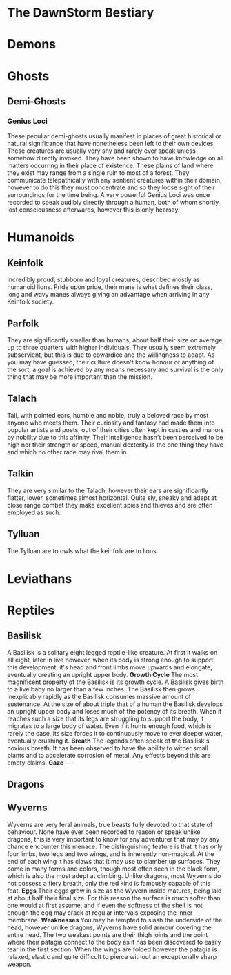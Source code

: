 # The DawnStorm Bestiary

# Demons




# Ghosts
## Demi-Ghosts
### Genius Loci
These peculiar demi-ghosts usually manifest in places of great historical or natural significance that have nonetheless been left to their own devices.
These creatures are usually very shy and rarely ever speak unless somehow directly invoked.
They have been shown to have knowledge on all matters occurring in their place of existence.
These plains of land where they exist may range from a single ruin to most of a forest.
They communicate telepathically with any sentient creatures within their domain, however to do this they must concentrate and so they loose sight of their surroundings for the time being.
A very powerful Genius Loci was once recorded to speak audibly directly through a human, both of whom shortly lost consciousness afterwards, however this is only hearsay.
			
# Humanoids
## Keinfolk
Incredibly proud, stubborn and loyal creatures, described mostly as humanoid lions.
Pride upon pride, their mane is what defines their class, long and wavy manes always giving an advantage when arriving in any Keinfolk society.

## Parfolk
They are significantly smaller than humans, about half their size on average, up to three quarters with higher individuals.
They usually seem extremely subservient, but this is due to cowardice and the willingness to adapt.
As you may have guessed, their culture doesn't know honour or anything of the sort, a goal is achieved by any means necessary and survival is the only thing that may be more important than the mission.

## Talach
Tall, with pointed ears, humble and noble, truly a beloved race by most anyone who meets them.
Their curiosity and fantasy had made them into popular artists and poets, out of their cities often kept in castles and manors by nobility due to this affinity.
Their intelligence hasn't been perceived to be high nor their strength or speed, manual dexterity is the one thing they have and which no other race may rival them in.
		
## Talkin
They are very similar to the Talach, however their ears are significantly flatter, lower, sometimes almost horizontal.
Quite sly, sneaky and adept at close range combat they make excellent spies and thieves and are often employed as such.

## Tylluan
The Tylluan  are to owls what the keinfolk are to lions.

# Leviathans

# Reptiles
## Basilisk
A Basilisk is a solitary eight legged reptile-like creature.
At first it walks on all eight, later in live however, when its body is strong enough to support this development, it's head and front limbs move upwards and elongate, eventually creating an upright upper body.
**Growth Cycle** The most magnificent property of the Basilisk is its growth cycle.
A Basilisk gives birth to a live baby no larger than a few inches.
The Basilisk then grows inexplicably rapidly as the Basilisk consumes massive amount of sustenance.
At the size of about triple that of a human the Basilisk develops an upright upper body and loses much of the potency of its breath.
When it reaches such a size that its legs are struggling to support the body, it migrates to a large body of water.
Even if it hunts enough food, which is rarely the case, its size forces it to continuously move to ever deeper water, eventually crushing it.
**Breath** The legends often speak of the Basilisk's noxious breath.
It has been observed to have the ability to wither small plants and to accelerate corrosion of metal.
Any effects beyond this are empty claims.
**Gaze** ---

## Dragons

## Wyverns
Wyverns are very feral animals, true beasts fully devoted to that state of behaviour.
None have ever been recorded to reason or speak unlike dragons, this is very important to know for any adventurer that may by any chance encounter this menace.
The distinguishing feature is that it has only four limbs, two legs and two wings, and is inherently non-magical.
At the end of each wing it has claws that it may use to clamber up surfaces.
They come in many forms and colors, though most often seen in the black form, which is also the most adept at climbing.
Unlike dragons, most Wyverns do not possess a fiery breath, only the red kind is famously capable of this feat.
**Eggs** Their eggs grow in size as the Wyvern inside matures, being laid at about half their final size.
For this reason the surface is much softer than one would at first assume, and if even the softness of the shell is not enough the egg may crack at regular intervals exposing the inner membrane.
**Weaknesses** You may be tempted to slash the underside of the head, however unlike dragons, Wyverns have solid armour covering the entire head.
The two weakest points are their thigh joints and the point where their patagia connect to the body as it has been discovered to easily tear in the first section.
When the wings are folded however the patagia is relaxed, elastic and quite difficult to pierce without an exceptionally sharp weapon.
			